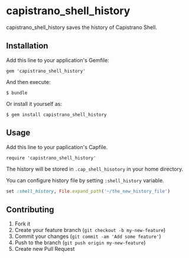 # capistrano_shell_history

capistrano_shell_history saves the history of Capistrano Shell.

## Installation

Add this line to your application's Gemfile:

    gem 'capistrano_shell_history'

And then execute:

    $ bundle

Or install it yourself as:

    $ gem install capistrano_shell_history

## Usage

Add this line to your paplication's Capfile.

    require 'capistrano_shell_history'

The history will be stored in `.cap_shell_hisotory` in your home directory.

You can configure history file by setting `:shell_history` variable.

```ruby
set :shell_history, File.expand_path('~/the_new_history_file')
```

## Contributing

1. Fork it
2. Create your feature branch (`git checkout -b my-new-feature`)
3. Commit your changes (`git commit -am 'Add some feature'`)
4. Push to the branch (`git push origin my-new-feature`)
5. Create new Pull Request
